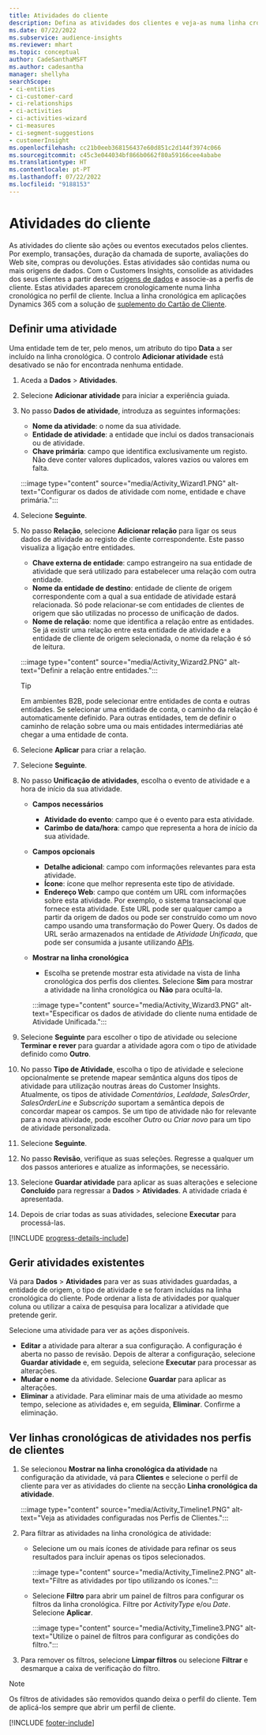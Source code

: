 ```yaml
---
title: Atividades do cliente
description: Defina as atividades dos clientes e veja-as numa linha cronológica nos perfis dos clientes.
ms.date: 07/22/2022
ms.subservice: audience-insights
ms.reviewer: mhart
ms.topic: conceptual
author: CadeSanthaMSFT
ms.author: cadesantha
manager: shellyha
searchScope:
- ci-entities
- ci-customer-card
- ci-relationships
- ci-activities
- ci-activities-wizard
- ci-measures
- ci-segment-suggestions
- customerInsight
ms.openlocfilehash: cc21b0eeb368156437e60d851c2d144f3974c066
ms.sourcegitcommit: c45c3e044034bf866b0662f80a59166cee4ababe
ms.translationtype: HT
ms.contentlocale: pt-PT
ms.lasthandoff: 07/22/2022
ms.locfileid: "9188153"
---
```

# <a name="customer-activities"></a>Atividades do cliente

As atividades do cliente são ações ou eventos executados pelos clientes. Por exemplo, transações, duração da chamada de suporte, avaliações do Web site, compras ou devoluções. Estas atividades são contidas numa ou mais origens de dados. Com o Customers Insights, consolide as atividades dos seus clientes a partir destas [origens de dados](data-sources.md) e associe-as a perfis de cliente. Estas atividades aparecem cronologicamente numa linha cronológica no perfil de cliente. Inclua a linha cronológica em aplicações Dynamics 365 com a solução de [suplemento do Cartão de Cliente](customer-card-add-in.md).

## <a name="define-an-activity"></a>Definir uma atividade

Uma entidade tem de ter, pelo menos, um atributo do tipo **Data** a ser incluído na linha cronológica. O controlo **Adicionar atividade** está desativado se não for encontrada nenhuma entidade.

1. Aceda a **Dados** > **Atividades**.

1. Selecione **Adicionar atividade** para iniciar a experiência guiada.

1. No passo **Dados de atividade**, introduza as seguintes informações:

   - **Nome da atividade**: o nome da sua atividade.
   - **Entidade de atividade**: a entidade que inclui os dados transacionais ou de atividade.
   - **Chave primária**: campo que identifica exclusivamente um registo. Não deve conter valores duplicados, valores vazios ou valores em falta.

   :::image type="content" source="media/Activity_Wizard1.PNG" alt-text="Configurar os dados de atividade com nome, entidade e chave primária.":::

1. Selecione **Seguinte**.

1. No passo **Relação**, selecione **Adicionar relação** para ligar os seus dados de atividade ao registo de cliente correspondente. Este passo visualiza a ligação entre entidades.  

   - **Chave externa de entidade**: campo estrangeiro na sua entidade de atividade que será utilizado para estabelecer uma relação com outra entidade.
   - **Nome da entidade de destino**: entidade de cliente de origem correspondente com a qual a sua entidade de atividade estará relacionada. Só pode relacionar-se com entidades de clientes de origem que são utilizadas no processo de unificação de dados.
   - **Nome de relação**: nome que identifica a relação entre as entidades. Se já existir uma relação entre esta entidade de atividade e a entidade de cliente de origem selecionada, o nome da relação é só de leitura.

   :::image type="content" source="media/Activity_Wizard2.PNG" alt-text="Definir a relação entre entidades.":::

   > [!TIP]
   > Em ambientes B2B, pode selecionar entre entidades de conta e outras entidades. Se selecionar uma entidade de conta, o caminho da relação é automaticamente definido. Para outras entidades, tem de definir o caminho de relação sobre uma ou mais entidades intermediárias até chegar a uma entidade de conta.

1. Selecione **Aplicar** para criar a relação.

1. Selecione **Seguinte**.

1. No passo **Unificação de atividades**, escolha o evento de atividade e a hora de início da sua atividade.
   - **Campos necessários**
      - **Atividade do evento**: campo que é o evento para esta atividade.
      - **Carimbo de data/hora**: campo que representa a hora de início da sua atividade.

   - **Campos opcionais**
      - **Detalhe adicional**: campo com informações relevantes para esta atividade.
      - **Ícone**: ícone que melhor representa este tipo de atividade.
      - **Endereço Web**: campo que contém um URL com informações sobre esta atividade. Por exemplo, o sistema transacional que fornece esta atividade. Este URL pode ser qualquer campo a partir da origem de dados ou pode ser construído como um novo campo usando uma transformação do Power Query. Os dados de URL serão armazenados na entidade de *Atividade Unificada*, que pode ser consumida a jusante utilizando [APIs](apis.md).

   - **Mostrar na linha cronológica**
      - Escolha se pretende mostrar esta atividade na vista de linha cronológica dos perfis dos clientes. Selecione **Sim** para mostrar a atividade na linha cronológica ou **Não** para ocultá-la.

      :::image type="content" source="media/Activity_Wizard3.PNG" alt-text="Especificar os dados de atividade do cliente numa entidade de Atividade Unificada.":::

1. Selecione **Seguinte** para escolher o tipo de atividade ou selecione **Terminar e rever** para guardar a atividade agora com o tipo de atividade definido como **Outro**.

1. No passo **Tipo de Atividade**, escolha o tipo de atividade e selecione opcionalmente se pretende mapear semântica alguns dos tipos de atividade para utilização noutras áreas do Customer Insights. Atualmente, os tipos de atividade *Comentários*, *Lealdade*, *SalesOrder*, *SalesOrderLine* e *Subscrição* suportam a semântica depois de concordar mapear os campos. Se um tipo de atividade não for relevante para a nova atividade, pode escolher *Outro* ou *Criar novo* para um tipo de atividade personalizada.

1. Selecione **Seguinte**.

1. No passo **Revisão**, verifique as suas seleções. Regresse a qualquer um dos passos anteriores e atualize as informações, se necessário.

1. Selecione **Guardar atividade** para aplicar as suas alterações e selecione **Concluído** para regressar a **Dados** > **Atividades**. A atividade criada é apresentada.

1. Depois de criar todas as suas atividades, selecione **Executar** para processá-las.

[!INCLUDE [progress-details-include](includes/progress-details-pane.md)]

## <a name="manage-existing-activities"></a>Gerir atividades existentes

Vá para **Dados** > **Atividades** para ver as suas atividades guardadas, a entidade de origem, o tipo de atividade e se foram incluídas na linha cronológica do cliente. Pode ordenar a lista de atividades por qualquer coluna ou utilizar a caixa de pesquisa para localizar a atividade que pretende gerir.

Selecione uma atividade para ver as ações disponíveis.

- **Editar** a atividade para alterar a sua configuração. A configuração é aberta no passo de revisão. Depois de alterar a configuração, selecione **Guardar atividade** e, em seguida, selecione **Executar** para processar as alterações.
- **Mudar o nome** da atividade. Selecione **Guardar** para aplicar as alterações.
- **Eliminar** a atividade. Para eliminar mais de uma atividade ao mesmo tempo, selecione as atividades e, em seguida, **Eliminar**. Confirme a eliminação.

## <a name="view-activity-timelines-on-customer-profiles"></a>Ver linhas cronológicas de atividades nos perfis de clientes

1. Se selecionou **Mostrar na linha cronológica da atividade** na configuração da atividade, vá para **Clientes** e selecione o perfil de cliente para ver as atividades do cliente na secção **Linha cronológica da atividade**.

   :::image type="content" source="media/Activity_Timeline1.PNG" alt-text="Veja as atividades configuradas nos Perfis de Clientes.":::

1. Para filtrar as atividades na linha cronológica de atividade:

   - Selecione um ou mais ícones de atividade para refinar os seus resultados para incluir apenas os tipos selecionados.

     :::image type="content" source="media/Activity_Timeline2.PNG" alt-text="Filtre as atividades por tipo utilizando os ícones.":::

   - Selecione **Filtro** para abrir um painel de filtros para configurar os filtros da linha cronológica. Filtre por *ActivityType* e/ou *Date*. Selecione **Aplicar**.

     :::image type="content" source="media/Activity_Timeline3.PNG" alt-text="Utilize o painel de filtros para configurar as condições do filtro.":::

1. Para remover os filtros, selecione **Limpar filtros** ou selecione **Filtrar** e desmarque a caixa de verificação do filtro.

> [!NOTE]
> Os filtros de atividades são removidos quando deixa o perfil do cliente. Tem de aplicá-los sempre que abrir um perfil de cliente.

[!INCLUDE [footer-include](includes/footer-banner.md)]
